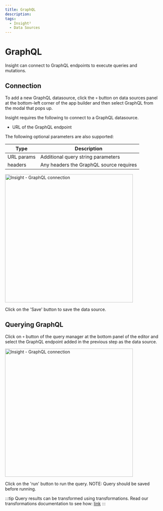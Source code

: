 ```yaml
---
title: GraphQL
description: 
tags:
  - Insight²
  - Data Sources
---
```


# GraphQL


Insight can connect to GraphQL endpoints to execute queries and mutations.

## Connection

To add a new GraphQL datasource, click the `+` button on  data sources panel at the bottom-left corner of the app builder and then select GraphQL from the modal that pops up.

Insight requires the following to connect to a GraphQL datasource.

- URL of the GraphQL endpoint

The following optional parameters are also supported:

   | Type         | Description |
   | -----------  | ----------- |
   | URL params   | Additional query string parameters|
   | headers      | Any headers the GraphQL source requires|



<img class="screenshot-full" src="/_images/insight2/datasource-reference/graphql/add-source.gif" alt="Insight - GraphQL connection" height="420"/>

Click on the 'Save' button to save the data source.

## Querying GraphQL
Click on `+` button of the query manager at the bottom panel of the editor and select the GraphQL endpoint added in the previous step as the  data source.

<img class="screenshot-full" src="/_images/insight2/datasource-reference/graphql-query.png" alt="Insight - GraphQL connection" height="420"/>

Click on the 'run' button to run the query. NOTE: Query should be saved before running.

:::tip
Query results can be transformed using transformations. Read our transformations documentation to see how: [link](/docs/tutorial/transformations)
:::
